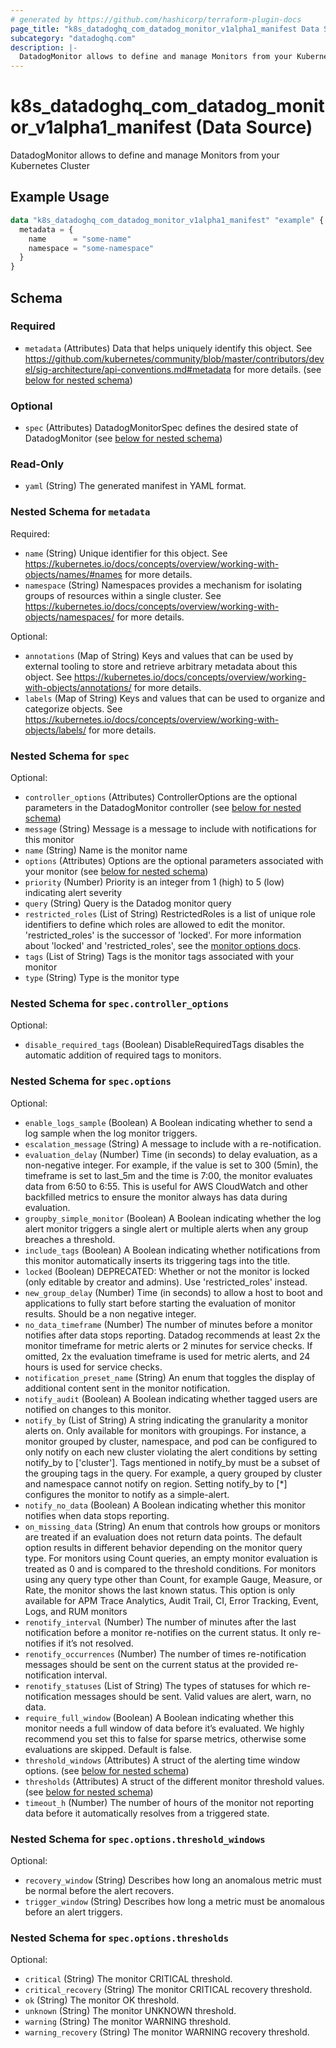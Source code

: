 ```yaml
---
# generated by https://github.com/hashicorp/terraform-plugin-docs
page_title: "k8s_datadoghq_com_datadog_monitor_v1alpha1_manifest Data Source - terraform-provider-k8s"
subcategory: "datadoghq.com"
description: |-
  DatadogMonitor allows to define and manage Monitors from your Kubernetes Cluster
---
```


# k8s_datadoghq_com_datadog_monitor_v1alpha1_manifest (Data Source)

DatadogMonitor allows to define and manage Monitors from your Kubernetes Cluster

## Example Usage

```terraform
data "k8s_datadoghq_com_datadog_monitor_v1alpha1_manifest" "example" {
  metadata = {
    name      = "some-name"
    namespace = "some-namespace"
  }
}
```

<!-- schema generated by tfplugindocs -->
## Schema

### Required

- `metadata` (Attributes) Data that helps uniquely identify this object. See https://github.com/kubernetes/community/blob/master/contributors/devel/sig-architecture/api-conventions.md#metadata for more details. (see [below for nested schema](#nestedatt--metadata))

### Optional

- `spec` (Attributes) DatadogMonitorSpec defines the desired state of DatadogMonitor (see [below for nested schema](#nestedatt--spec))

### Read-Only

- `yaml` (String) The generated manifest in YAML format.

<a id="nestedatt--metadata"></a>
### Nested Schema for `metadata`

Required:

- `name` (String) Unique identifier for this object. See https://kubernetes.io/docs/concepts/overview/working-with-objects/names/#names for more details.
- `namespace` (String) Namespaces provides a mechanism for isolating groups of resources within a single cluster. See https://kubernetes.io/docs/concepts/overview/working-with-objects/namespaces/ for more details.

Optional:

- `annotations` (Map of String) Keys and values that can be used by external tooling to store and retrieve arbitrary metadata about this object. See https://kubernetes.io/docs/concepts/overview/working-with-objects/annotations/ for more details.
- `labels` (Map of String) Keys and values that can be used to organize and categorize objects. See https://kubernetes.io/docs/concepts/overview/working-with-objects/labels/ for more details.


<a id="nestedatt--spec"></a>
### Nested Schema for `spec`

Optional:

- `controller_options` (Attributes) ControllerOptions are the optional parameters in the DatadogMonitor controller (see [below for nested schema](#nestedatt--spec--controller_options))
- `message` (String) Message is a message to include with notifications for this monitor
- `name` (String) Name is the monitor name
- `options` (Attributes) Options are the optional parameters associated with your monitor (see [below for nested schema](#nestedatt--spec--options))
- `priority` (Number) Priority is an integer from 1 (high) to 5 (low) indicating alert severity
- `query` (String) Query is the Datadog monitor query
- `restricted_roles` (List of String) RestrictedRoles is a list of unique role identifiers to define which roles are allowed to edit the monitor. 'restricted_roles' is the successor of 'locked'. For more information about 'locked' and 'restricted_roles', see the [monitor options docs](https://docs.datadoghq.com/monitors/guide/monitor_api_options/#permissions-options).
- `tags` (List of String) Tags is the monitor tags associated with your monitor
- `type` (String) Type is the monitor type

<a id="nestedatt--spec--controller_options"></a>
### Nested Schema for `spec.controller_options`

Optional:

- `disable_required_tags` (Boolean) DisableRequiredTags disables the automatic addition of required tags to monitors.


<a id="nestedatt--spec--options"></a>
### Nested Schema for `spec.options`

Optional:

- `enable_logs_sample` (Boolean) A Boolean indicating whether to send a log sample when the log monitor triggers.
- `escalation_message` (String) A message to include with a re-notification.
- `evaluation_delay` (Number) Time (in seconds) to delay evaluation, as a non-negative integer. For example, if the value is set to 300 (5min), the timeframe is set to last_5m and the time is 7:00, the monitor evaluates data from 6:50 to 6:55. This is useful for AWS CloudWatch and other backfilled metrics to ensure the monitor always has data during evaluation.
- `groupby_simple_monitor` (Boolean) A Boolean indicating whether the log alert monitor triggers a single alert or multiple alerts when any group breaches a threshold.
- `include_tags` (Boolean) A Boolean indicating whether notifications from this monitor automatically inserts its triggering tags into the title.
- `locked` (Boolean) DEPRECATED: Whether or not the monitor is locked (only editable by creator and admins). Use 'restricted_roles' instead.
- `new_group_delay` (Number) Time (in seconds) to allow a host to boot and applications to fully start before starting the evaluation of monitor results. Should be a non negative integer.
- `no_data_timeframe` (Number) The number of minutes before a monitor notifies after data stops reporting. Datadog recommends at least 2x the monitor timeframe for metric alerts or 2 minutes for service checks. If omitted, 2x the evaluation timeframe is used for metric alerts, and 24 hours is used for service checks.
- `notification_preset_name` (String) An enum that toggles the display of additional content sent in the monitor notification.
- `notify_audit` (Boolean) A Boolean indicating whether tagged users are notified on changes to this monitor.
- `notify_by` (List of String) A string indicating the granularity a monitor alerts on. Only available for monitors with groupings. For instance, a monitor grouped by cluster, namespace, and pod can be configured to only notify on each new cluster violating the alert conditions by setting notify_by to ['cluster']. Tags mentioned in notify_by must be a subset of the grouping tags in the query. For example, a query grouped by cluster and namespace cannot notify on region. Setting notify_by to [*] configures the monitor to notify as a simple-alert.
- `notify_no_data` (Boolean) A Boolean indicating whether this monitor notifies when data stops reporting.
- `on_missing_data` (String) An enum that controls how groups or monitors are treated if an evaluation does not return data points. The default option results in different behavior depending on the monitor query type. For monitors using Count queries, an empty monitor evaluation is treated as 0 and is compared to the threshold conditions. For monitors using any query type other than Count, for example Gauge, Measure, or Rate, the monitor shows the last known status. This option is only available for APM Trace Analytics, Audit Trail, CI, Error Tracking, Event, Logs, and RUM monitors
- `renotify_interval` (Number) The number of minutes after the last notification before a monitor re-notifies on the current status. It only re-notifies if it’s not resolved.
- `renotify_occurrences` (Number) The number of times re-notification messages should be sent on the current status at the provided re-notification interval.
- `renotify_statuses` (List of String) The types of statuses for which re-notification messages should be sent. Valid values are alert, warn, no data.
- `require_full_window` (Boolean) A Boolean indicating whether this monitor needs a full window of data before it’s evaluated. We highly recommend you set this to false for sparse metrics, otherwise some evaluations are skipped. Default is false.
- `threshold_windows` (Attributes) A struct of the alerting time window options. (see [below for nested schema](#nestedatt--spec--options--threshold_windows))
- `thresholds` (Attributes) A struct of the different monitor threshold values. (see [below for nested schema](#nestedatt--spec--options--thresholds))
- `timeout_h` (Number) The number of hours of the monitor not reporting data before it automatically resolves from a triggered state.

<a id="nestedatt--spec--options--threshold_windows"></a>
### Nested Schema for `spec.options.threshold_windows`

Optional:

- `recovery_window` (String) Describes how long an anomalous metric must be normal before the alert recovers.
- `trigger_window` (String) Describes how long a metric must be anomalous before an alert triggers.


<a id="nestedatt--spec--options--thresholds"></a>
### Nested Schema for `spec.options.thresholds`

Optional:

- `critical` (String) The monitor CRITICAL threshold.
- `critical_recovery` (String) The monitor CRITICAL recovery threshold.
- `ok` (String) The monitor OK threshold.
- `unknown` (String) The monitor UNKNOWN threshold.
- `warning` (String) The monitor WARNING threshold.
- `warning_recovery` (String) The monitor WARNING recovery threshold.
